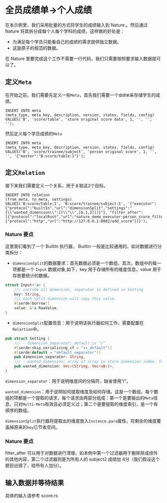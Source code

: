 # 全员成绩单->个人成绩

在本示例里，我们采用批量的方式将学生的成绩输入到 Nature.。然后通过 Nature 将其拆分成每个人每个学科的成绩，这样做的好处是：

- 为满足每个学员只能看自己的成绩的需求提供独立数据。
- 这是原子的规范的数据。

在 Nature 里要完成这个工作不需要一行代码，我们只需要按照要求输入数据就可以了。

## 定义`Meta`

在开始之前，我们需要先定义一些`Meta`，首先我们需要一个`成绩单`来存储学生的成绩。

```mysql
INSERT INTO meta
(meta_type, meta_key, description, version, states, fields, config)
VALUES('B', 'score/table', 'store original score data', 1, '', '', '');
```

然后定义每个学员成绩的`Meta`

```mysql
INSERT INTO meta
(meta_type, meta_key, description, version, states, fields, config)
VALUES('B', 'score/trainee/subject', 'person original score', 1, '', '', '{"master":"B:score/table:1"}');
```

## 定义`Relation`

接下来我们需要定义一个关系，用于关联这2个目标。

```mysql
INSERT INTO relation
(from_meta, to_meta, settings)
VALUES('B:score/table:1', 'B:score/trainee/subject:1', '{"executor":{"protocol":"builtIn","url":"dimensionSplit","settings":"{\\"wanted_dimension\\":[[\\"\\",[0,1,2]]]}"}, "filter_after":[{"protocol":"localRust","url":"nature_demo_executor:person_score_filter"},{"protocol":"http","url":"http://127.0.0.1:8082/add_score"}]}');
```

### Nature 要点

这里我们看到了一个 BuiltIn 执行器， Builtin 一般是比较通用的。如对数据进行分类拆分：

- `dimensionSplit`的数据要求：首先数据必须是一个数组，其次，数组中的每一项都是一个 `Input` 数据对象,如下，key 用于存储所有的维度信息，value 用于存放要统计的数据。

```rust
struct Input<'a> {
    /// include all dimension, separator is defined in Setting
    key: String,
    /// each split dimension will copy this value.
    #[serde(borrow)]
    value: &'a RawValue,
}  
```

- `dimensionSplit`配置信息：用于说明该执行器如何工作，需要配置在`Relartion`中。

```rust
pub struct Setting {
    /// - dimension_separator: default is "/"
    #[serde(skip_serializing_if = "is_default")]
    #[serde(default = "default_separator")]
    pub dimension_separator: String,
    /// - wanted_dimension: array of array to store dimension index. for example: [["meta-a",[1,2]],["meta-b",[1,3]]].
    pub wanted_dimension: Vec<(String, Vec<u8>)>,
}
```

`dimension_separator`：用于说明维度间的分隔符，缺省使用“/”。

`wanted_dimension`：用于说明如何提取维度及如何存储。这是一个数组，每个数组的项都是一个提取的请求，每个请求由两部分组成：第一个是要输出的`Meta`信息，只对`Multi-Meta`有效且必须定义过；第二个是要提取的维度索引，是一个有顺序的数组。

`dimensionSplit`执行器将提取出的维度放入`Instance.para`属性，将剩余的维度覆盖掉原来的`key`已节省空间。

### Nature 要点

filter_after 可以用于对数据进行清理，如本例中第一个过滤器用于删除除成绩外的其他内容，第二个过滤器则是为所有人的 subject2 成绩加 4分（我们假设这个题目出错了，给所有人加分）。

## 输入数据并等待结果

具体的输入请参考 score.rs